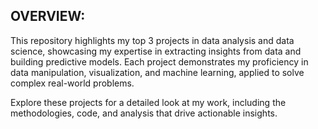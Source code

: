 ## OVERVIEW:

This repository highlights my top 3 projects in data analysis and data science, showcasing my expertise in extracting insights from data and building predictive models. Each project demonstrates my proficiency in data manipulation, visualization, and machine learning, applied to solve complex real-world problems.

Explore these projects for a detailed look at my work, including the methodologies, code, and analysis that drive actionable insights.
